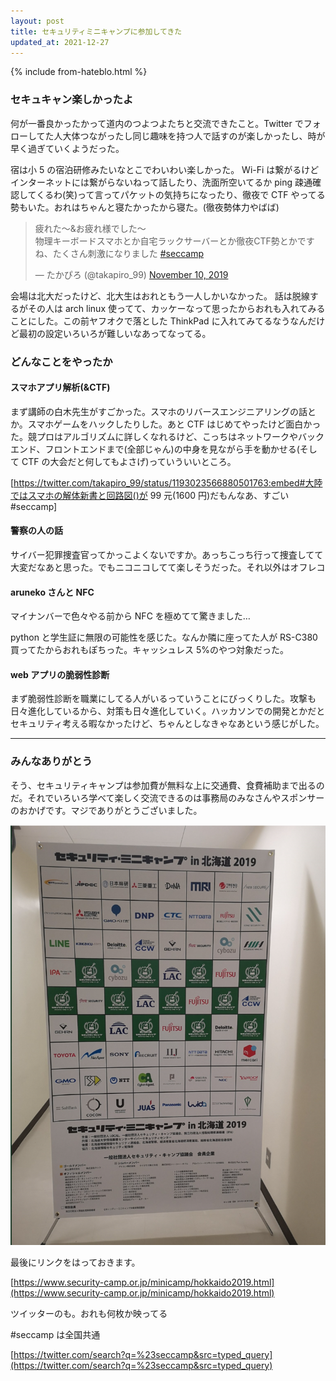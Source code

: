 ```yaml
---
layout: post
title: セキュリティミニキャンプに参加してきた
updated_at: 2021-12-27
---
```


{% include from-hateblo.html %}

### セキュキャン楽しかったよ

何が一番良かったかって道内のつよつよたちと交流できたこと。Twitter でフォローしてた人大体つながったし同じ趣味を持つ人で話すのが楽しかったし、時が早く過ぎていくようだった。

宿は小 5 の宿泊研修みたいなとこでわいわい楽しかった。
Wi-Fi は繋がるけどインターネットには繋がらないねって話したり、洗面所空いてるか ping 疎通確認してくるわ(笑)って言ってパケットの気持ちになったり、徹夜で CTF やってる勢もいた。おれはちゃんと寝たかったから寝た。(徹夜勢体力やばば)

<blockquote class="twitter-tweet"><p lang="ja" dir="ltr">疲れた〜&amp;お疲れ様でした〜<br>物理キーボードスマホとか自宅ラックサーバーとか徹夜CTF勢とかですね、たくさん刺激になりました <a href="https://twitter.com/hashtag/seccamp?src=hash&amp;ref_src=twsrc%5Etfw">#seccamp</a></p>&mdash; たかぴろ (@takapiro_99) <a href="https://twitter.com/takapiro_99/status/1193429173152272384?ref_src=twsrc%5Etfw">November 10, 2019</a></blockquote> <script async src="https://platform.twitter.com/widgets.js" charset="utf-8"></script>

会場は北大だったけど、北大生はおれともう一人しかいなかった。
話は脱線するがその人は arch linux 使ってて、カッケーなって思ったからおれも入れてみることにした。この前ヤフオクで落とした ThinkPad に入れてみてるなうなんだけど最初の設定いろいろが難しいなあってなってる。

### どんなことをやったか

#### スマホアプリ解析(&CTF)

まず講師の白木先生がすごかった。スマホのリバースエンジニアリングの話とか。スマホゲームをハックしたりした。あと CTF はじめてやったけど面白かった。競プロはアルゴリズムに詳しくなれるけど、こっちはネットワークやバックエンド、フロントエンドまで(全部じゃん)の中身を見ながら手を動かせる(そして CTF の大会だと何してもよさげ)っていういいところ。

[https://twitter.com/takapiro_99/status/1193023566880501763:embed#大陸ではスマホの解体新書と回路図()が 99 元(1600 円)だもんなあ、すごい #seccamp]

#### 警察の人の話

サイバー犯罪捜査官ってかっこよくないですか。あっちこっち行って捜査してて大変だなあと思った。でもニコニコしてて楽しそうだった。それ以外はオフレコ

#### aruneko さんと NFC

マイナンバーで色々やる前から NFC を極めてて驚きました…

python と学生証に無限の可能性を感じた。なんか隣に座ってた人が RS-C380 買ってたからおれもぽちった。キャッシュレス 5%のやつ対象だった。

#### web アプリの脆弱性診断

まず脆弱性診断を職業にしてる人がいるっていうことにびっくりした。攻撃も日々進化しているから、対策も日々進化していく。ハッカソンでの開発とかだとセキュリティ考える暇なかったけど、ちゃんとしなきゃなあという感じがした。

---

### みんなありがとう

そう、セキュリティキャンプは参加費が無料な上に交通費、食費補助まで出るのだ。それでいろいろ学べて楽しく交流できるのは事務局のみなさんやスポンサーのおかげです。マジでありがとうございました。

![たくさんのスポンサー](/assets/2019/sec-mini-camp-2019.png)

最後にリンクをはっておきます。

[https://www.security-camp.or.jp/minicamp/hokkaido2019.html](https://www.security-camp.or.jp/minicamp/hokkaido2019.html)

ツイッターのも。おれも何枚か映ってる

#seccamp は全国共通

[https://twitter.com/search?q=%23seccamp&src=typed_query](https://twitter.com/search?q=%23seccamp&src=typed_query)
